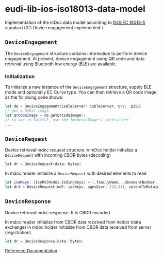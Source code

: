 # eudi-lib-ios-iso18013-data-model
Implementation of the mDoc data model according to [ISO/IEC 18013-5](https://www.iso.org/standard/69084.html) standard
(0.1: Device engagement implemented )

## `DeviceEngagement`
The `DeviceEngagement` structure contains information to perform device engagement.
At present, device engagement using QR code and data retrieval using Bluetooth low energy (BLE) are available.

### Initialization
To initialize a new instance of the `DeviceEngagement` structure, supply BLE mode and optionally EC Curve type.
You can then retrieve a QR code image, as the following code shows:
```swift
let de = DeviceEngagement(isBleServer: isBleServer, crv: .p256)
// get a UIKit image
let qrCodeImage = de.getQrCodeImage()
// to use in SwiftUI, use the Image(uiImage:) initializer
...
```

## `DeviceRequest`

Device retrieval mdoc request structure
In mDoc holder initialize a ``DeviceRequest`` with incoming CBOR bytes (decoding)
```swift
let dr = DeviceRequest(data: bytes)
```
In mdoc reader initialize a ``DeviceRequest`` with desired elements to read 
```swift
let isoKeys: [IsoMdlModel.CodingKeys] = [.familyName, .documentNumber, .drivingPrivileges, .issueDate, .expiryDate, .portrait]
let dr3 = DeviceRequest(mdl: isoKeys, agesOver: [18,21], intentToRetain: true)
```
## `DeviceResponse`

Device retrieval mdoc response. It is CBOR encoded

In mdoc reader initialize from CBOR data received from holder (data exchange)
In mdoc holder initialize from CBOR data received from server (registration)

```swift
let dr = DeviceResponse(data: bytes)
```

[Reference Documentation](Documentation/Reference/README.md)
